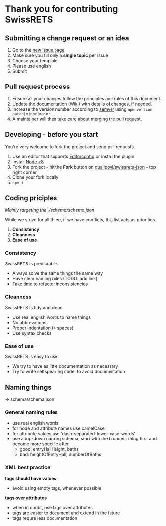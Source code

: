 
Thank you for contributing SwissRETS
====================================

## Submitting a change request or an idea
1. Go to the [new issue page](https://github.com/qualipool/swissrets-json/issues/new/choose)
1. Make sure you fill only a **single topic** per issue
1. Choose your template
1. Please use english
1. Submit

## Pull request process
1. Ensure all your changes follow the principles and rules of this document.
2. Update the documentation (Wiki) with details of changes, if needed.
3. Increase the version number according to [semver](http://semver.org/) using `npm version patch|minor|major`
4. A maintainer will then take care about merging the pull request.

## Developing - before you start

You're very welcome to fork the project and send pull requests.

1. Use an editor that supports [Editorconfig](https://editorconfig.org/) or install the plugin
1. Install [Node >8](https://nodejs.org/en/download/)
1. Fork the project - hit the **Fork** button on [qualipool/swissrets-json](https://github.com/qualipool/swissrets-json) - top right corner
1. Clone your fork locally
1. `npm i`

## Coding priciples
_Mainly targeting the ./schema/schema.json_

While we strive for all three, if we have conflicts, this list acts as priorities.

1. **Consistency**
2. **Cleanness**
3. **Ease of use**

### Consistency
SwissRETS is predictable.
- Always solve the same things the same way
- Have clear naming rules (TODO: add link)
- Take time to refactor inconsistencies

### Cleanness
SwissRETS is tidy and clean
- Use real english words to name things
- No abbrevations
- Proper indentation (4 spaces)
- Use syntax checks

### Ease of use
SwissRETS is easy to use
- We try to have as little documentation as necessary
- Try to write selfspeaking code, to avoid documentation

## Naming things
-> schema/schema.json

### General naming rules
- use real english words
- for node and attribute names use camelCase
- for attribute values use 'dash-separated-lower-case-words'
- use a top-down naming schema, start with the broadest thing first and become more specific after
  - good: entryHallHeight, baths
  - bad: heightOfEntryHall, numberOfBaths

### XML best practice
**tags should have values**
- avoid using empty tags, whenever possible

**tags over attributes**
- when in doubt, use tags over attributes
- tags are easier to document and extend in the future
- tags requre less documentation


